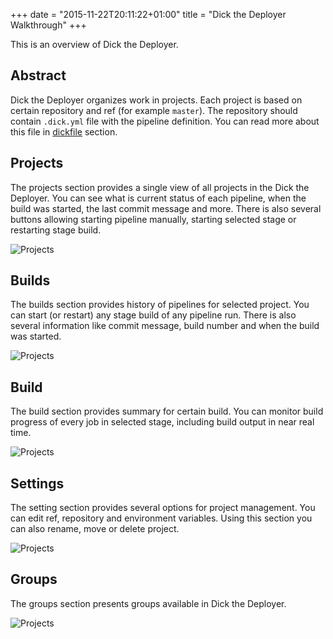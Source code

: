 +++
date = "2015-11-22T20:11:22+01:00"
title = "Dick the Deployer Walkthrough"
+++

This is an overview of Dick the Deployer.

## Abstract

Dick the Deployer organizes work in projects. Each project is based on certain repository and ref (for example `master`).
The repository should contain `.dick.yml` file with the pipeline definition. You can read more about this file in 
[dickfile](/docs/dickfile) section.

## Projects

The projects section provides a single view of all projects in the Dick the Deployer.
You can see what is current status of each pipeline, when the build was started, 
the last commit message and more. There is also several buttons allowing starting 
pipeline manually, starting selected stage or restarting stage build.

![Projects](/images/dashboard1.png)

## Builds

The builds section provides history of pipelines for selected project. You can start (or restart) 
any stage build of any pipeline run. There is also several information like commit message, build number 
and when the build was started.

![Projects](/images/builds1.png)

## Build

The build section provides summary for certain build. You can monitor build progress of every job in selected stage, 
including build output in near real time.

![Projects](/images/output1.png)


## Settings

The setting section provides several options for project management. You can edit ref, repository and environment variables.
Using this section you can also rename, move or delete project.

![Projects](/images/settings1.png)

## Groups

The groups section presents groups available in Dick the Deployer.

![Projects](/images/groups1.png)

